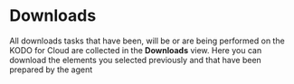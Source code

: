 # Downloads

All downloads tasks that have been, will be or are being performed on the KODO for Cloud are collected in the **Downloads** view. Here you can download the elements you selected previously and that have been prepared by the agent

